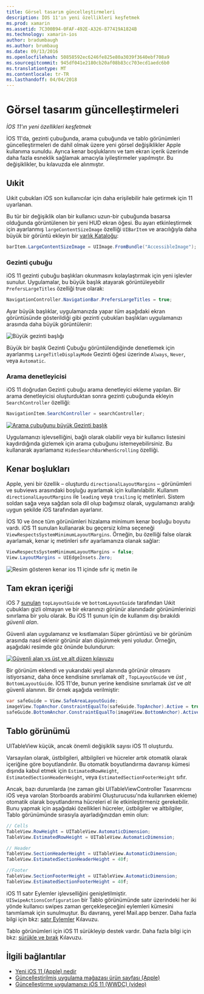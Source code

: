 ```yaml
---
title: Görsel tasarım güncelleştirmeleri
description: İOS 11'ın yeni özellikleri keşfetmek
ms.prod: xamarin
ms.assetid: 7C300B94-0FAF-492E-A326-877419A1824B
ms.technology: xamarin-ios
author: bradumbaugh
ms.author: brumbaug
ms.date: 09/13/2016
ms.openlocfilehash: 50858592ec6246fe825e80a3039f3640ebf708a9
ms.sourcegitcommit: 945df041e2180cb20af08b83cc703ecd1aedc6b0
ms.translationtype: MT
ms.contentlocale: tr-TR
ms.lasthandoff: 04/04/2018
---
```

# <a name="visual-design-updates"></a>Görsel tasarım güncelleştirmeleri

_İOS 11'ın yeni özellikleri keşfetmek_

İOS 11'da, gezinti çubuğunda, arama çubuğunda ve tablo görünümleri güncelleştirmeleri de dahil olmak üzere yeni görsel değişiklikler Apple kullanıma sunuldu. Ayrıca kenar boşluklarını ve tam ekran içerik üzerinde daha fazla esneklik sağlamak amacıyla iyileştirmeler yapılmıştır. Bu değişiklikler, bu kılavuzda ele alınmıştır.

## <a name="uikit"></a>Uıkit

Uıkit çubukları iOS son kullanıcılar için daha erişilebilir hale getirmek için 11 uyarlanan.

Bu tür bir değişiklik olan bir kullanıcı uzun-bir çubuğunda basarsa olduğunda görüntülenen bir yeni HUD ekran öğesi. Bu ayarı etkinleştirmek için ayarlanmış `largeContentSizeImage` özelliği `UIBarItem` ve aracılığıyla daha büyük bir görüntü ekleyin bir [varlık Kataloğu](~/ios/app-fundamentals/images-icons/displaying-an-image.md):

```csharp
barItem.LargeContentSizeImage = UIImage.FromBundle("AccessibleImage");
```

### <a name="navigation-bar"></a>Gezinti çubuğu
iOS 11 gezinti çubuğu başlıkları okunmasını kolaylaştırmak için yeni işlevler sunulur. Uygulamalar, bu büyük başlık atayarak görüntüleyebilir `PrefersLargeTitles` özelliği true olarak:

```csharp
NavigationController.NavigationBar.PrefersLargeTitles = true;
```

Ayar büyük başlıklar, uygulamanızda yapar _tüm_ aşağıdaki ekran görüntüsünde gösterildiği gibi gezinti çubukları başlıkları uygulamanızı arasında daha büyük görüntülenir:

![Büyük gezinti başlığı](visual-design-images/image7.png)

Büyük bir başlık Gezinti Çubuğu görüntülendiğinde denetlemek için ayarlanmış `LargeTitleDisplayMode` Gezinti öğesi üzerinde `Always`, `Never`, veya `Automatic`.

### <a name="search-controller"></a>Arama denetleyicisi

iOS 11 doğrudan Gezinti çubuğu arama denetleyici ekleme yapılan. Bir arama denetleyicisi oluşturduktan sonra gezinti çubuğunda ekleyin `SearchController` özelliği:

```csharp
NavigationItem.SearchController = searchController;
```

[![Arama çubuğunu büyük Gezinti başlık](visual-design-images/image8-sml.png)](visual-design-images/image8-sml.png#lightbox)

Uygulamanızı işlevselliğini, bağlı olarak olabilir veya bir kullanıcı listesini kaydırdığında gizlemek için arama çubuğunu istemeyebilirsiniz. Bu kullanarak ayarlamanız `HidesSearchBarWhenScrolling` özelliği.

## <a name="margins"></a>Kenar boşlukları

Apple, yeni bir özellik – oluşturdu `directionalLayoutMargins` – görünümleri ve subviews arasındaki boşluğu ayarlamak için kullanılabilir. Kullanım `directionalLayoutMargins` ile `leading` veya `trailing` iç metinleri. Sistem soldan sağa veya sağdan sola dil olup bağımsız olarak, uygulamanızı aralığı uygun şekilde iOS tarafından ayarlanır.

İOS 10 ve önce tüm görünümleri hizalama minimum kenar boşluğu boyutu vardı. iOS 11 sunulan kullanarak bu geçersiz kılma seçeneği `ViewRespectsSystemMinimumLayoutMargins`. Örneğin, bu özelliği false olarak ayarlamak, kenar iç metinleri sıfır ayarlamanıza olanak sağlar:

```csharp
ViewRespectsSystemMinimumLayoutMargins = false;
View.LayoutMargins = UIEdgeInsets.Zero;
```
![Resim gösteren kenar ios 11 içinde sıfır iç metin ile](visual-design-images/image9.png)

<a name="fullscreen" />

## <a name="full-screen-content"></a>Tam ekran içeriği

iOS 7 [sunulan](~/ios/platform/introduction-to-ios7/ios7-ui.md#fullscreen) `topLayoutGuide` ve `bottomLayoutGuide` tarafından Uıkit çubukları gizli olmayan ve bir ekranınızı görünür alanındadır görünümlerinizi sınırlama bir yolu olarak. Bu iOS 11 şunun için de kullanım dışı bırakıldı _güvenli alan_.

Güvenli alan uygulamanız ve kısıtlamaları Süper görüntüsü ve bir görünüm arasında nasıl eklenir görünür alan düşünmek yeni yoludur. Örneğin, aşağıdaki resimde göz önünde bulundurun:

[![Güvenli alan vs üst ve alt düzen kılavuzu](visual-design-images/image10-sml.png)](visual-design-images/image10.png#lightbox)

Bir görünüm eklendi ve yukarıdaki yeşil alanında görünür olmasını istiyorsanız, daha önce kendisine sınırlamak _alt_ , `TopLayoutGuide` ve _üst_ , `BottomLayoutGuide`. İOS 11'de, bunun yerine kendisine sınırlamak _üst_ ve _alt_ güvenli alanının. Bir örnek aşağıda verilmiştir:

```csharp
var safeGuide = View.SafeAreaLayoutGuide;
imageView.TopAnchor.ConstraintEqualTo(safeGuide.TopAnchor).Active = true;
safeGuide.BottomAnchor.ConstraintEqualTo(imageView.BottomAnchor).Active = true;
```

## <a name="table-view"></a>Tablo görünümü

UITableView küçük, ancak önemli değişiklik sayısı iOS 11 oluşturdu.

Varsayılan olarak, üstbilgileri, altbilgileri ve hücreler artık otomatik olarak içeriğine göre boyutlandırılır. Bu otomatik boyutlandırma davranışı kümesi dışında kabul etmek için `EstimatedRowHeight`, `EstimatedSectionHeaderHeight`, veya `EstimatedSectionFooterHeight` sıfır.

Ancak, bazı durumlarda (ne zaman gibi UITableViewController Tasarımcısı iOS veya varolan Storboards arabirimi Oluşturucusu'nda kullanırken ekleme) otomatik olarak boyutlandırma hücreleri el ile etkinleştirmeniz gerekebilir. Bunu yapmak için aşağıdaki özellikleri hücreler, üstbilgiler ve altbilgiler, Tablo görünümünde sırasıyla ayarladığınızdan emin olun:

```csharp
// Cells
TableView.RowHeight = UITableView.AutomaticDimension;
TableView.EstimatedRowHeight = UITableView.AutomaticDimension;

// Header
TableView.SectionHeaderHeight = UITableView.AutomaticDimension;
TableView.EstimatedSectionHeaderHeight = 40f;

//Footer
TableView.SectionFooterHeight = UITableView.AutomaticDimension;
TableView.EstimatedSectionFooterHeight = 40f;

```

iOS 11 satır Eylemler işlevselliğini genişletilmiştir. `UISwipeActionsConfiguration` bir Tablo görünümünde satır üzerindeki her iki yönde kullanıcı swipes zaman gerçekleşeceğini eylemleri kümesini tanımlamak için sunulmuştur. Bu davranış, yerel Mail.app benzer. Daha fazla bilgi için bkz: [satır Eylemler](~/ios/user-interface/controls/tables/row-action.md) Kılavuzu.

Tablo görünümleri için iOS 11 sürükleyip destek vardır. Daha fazla bilgi için bkz: [sürükle ve bırak](~/ios/platform/introduction-to-ios11/drag-and-drop.md#uitableview) Kılavuzu.


## <a name="related-links"></a>İlgili bağlantılar

- [Yeni iOS 11 (Apple) nedir](https://developer.apple.com/ios/)
- [Güncelleştirilmiş uygulama mağazası ürün sayfası (Apple)](https://developer.apple.com/app-store/product-page/)
- [Güncelleştirme uygulamanızı iOS 11 (WWDC) (video)](https://developer.apple.com/videos/play/wwdc2017/204/)
